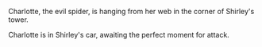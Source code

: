 Charlotte, the evil spider, is hanging from her web in the corner of Shirley's tower.


Charlotte is in Shirley's car, awaiting the perfect moment for attack.
